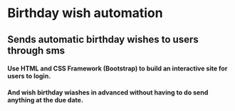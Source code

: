 # Birthday wish automation
## Sends automatic birthday wishes to users through sms

#### Use HTML and CSS Framework (Bootstrap) to build an interactive site for users to login.
#### And wish birthday wiashes in advanced without having to do send anything at the due date.
